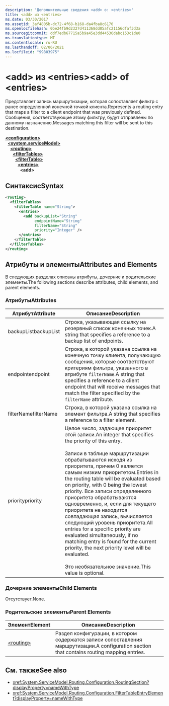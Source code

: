 ```yaml
---
description: 'Дополнительные сведения <add> о: <entries>'
title: <add> из <entries>
ms.date: 03/30/2017
ms.assetid: 3af4805b-dc72-4f68-b168-da4fba8c6170
ms.openlocfilehash: 0be24fb9d2327d411368dd05afc21156dfaf3d3a
ms.sourcegitcommit: ddf7edb67715a5b9a45e3dd44536dabc153c1de0
ms.translationtype: MT
ms.contentlocale: ru-RU
ms.lasthandoff: 02/06/2021
ms.locfileid: "99803975"
---
```

# <a name="add-of-entries"></a><span data-ttu-id="5ea10-103">\<add> из \<entries></span><span class="sxs-lookup"><span data-stu-id="5ea10-103">\<add> of \<entries></span></span>

<span data-ttu-id="5ea10-104">Представляет запись маршрутизации, которая сопоставляет фильтр с ранее определенной конечной точкой клиента.</span><span class="sxs-lookup"><span data-stu-id="5ea10-104">Represents a routing entry that maps a filter to a client endpoint that was previously defined.</span></span> <span data-ttu-id="5ea10-105">Сообщения, соответствующие этому фильтру, будут отправлены по данному назначению.</span><span class="sxs-lookup"><span data-stu-id="5ea10-105">Messages matching this filter will be sent to this destination.</span></span>  
  
[**\<configuration>**](../configuration-element.md)\
&nbsp;&nbsp;[**\<system.serviceModel>**](system-servicemodel.md)\
&nbsp;&nbsp;&nbsp;&nbsp;[**\<routing>**](routing.md)\
&nbsp;&nbsp;&nbsp;&nbsp;&nbsp;&nbsp;[**\<filterTables>**](filtertables.md)\
&nbsp;&nbsp;&nbsp;&nbsp;&nbsp;&nbsp;&nbsp;&nbsp;[**\<filterTable>**](filtertable.md)\
&nbsp;&nbsp;&nbsp;&nbsp;&nbsp;&nbsp;&nbsp;&nbsp;&nbsp;&nbsp;[**\<entries>**](entries.md)\
&nbsp;&nbsp;&nbsp;&nbsp;&nbsp;&nbsp;&nbsp;&nbsp;&nbsp;&nbsp;&nbsp;&nbsp;**\<add>**  
  
## <a name="syntax"></a><span data-ttu-id="5ea10-106">Синтаксис</span><span class="sxs-lookup"><span data-stu-id="5ea10-106">Syntax</span></span>  
  
```xml  
<routing>
  <filterTables>
    <filterTable name="String">
      <entries>
        <add backupList="String"
             endpointName="String"
             filterName="String"
             priority="Integer" />
      </entries>
    </filterTable>
  </filterTables>
</routing>
```  
  
## <a name="attributes-and-elements"></a><span data-ttu-id="5ea10-107">Атрибуты и элементы</span><span class="sxs-lookup"><span data-stu-id="5ea10-107">Attributes and Elements</span></span>  

 <span data-ttu-id="5ea10-108">В следующих разделах описаны атрибуты, дочерние и родительские элементы.</span><span class="sxs-lookup"><span data-stu-id="5ea10-108">The following sections describe attributes, child elements, and parent elements.</span></span>  
  
### <a name="attributes"></a><span data-ttu-id="5ea10-109">Атрибуты</span><span class="sxs-lookup"><span data-stu-id="5ea10-109">Attributes</span></span>  
  
|<span data-ttu-id="5ea10-110">Атрибут</span><span class="sxs-lookup"><span data-stu-id="5ea10-110">Attribute</span></span>|<span data-ttu-id="5ea10-111">Описание</span><span class="sxs-lookup"><span data-stu-id="5ea10-111">Description</span></span>|  
|---------------|-----------------|  
|<span data-ttu-id="5ea10-112">backupList</span><span class="sxs-lookup"><span data-stu-id="5ea10-112">backupList</span></span>|<span data-ttu-id="5ea10-113">Строка, указывающая ссылку на резервный список конечных точек.</span><span class="sxs-lookup"><span data-stu-id="5ea10-113">A string that specifies a reference to a backup list of endpoints.</span></span>|  
|<span data-ttu-id="5ea10-114">endpoint</span><span class="sxs-lookup"><span data-stu-id="5ea10-114">endpoint</span></span>|<span data-ttu-id="5ea10-115">Строка, в которой указана ссылка на конечную точку клиента, получающую сообщения, которые соответствуют критериям фильтра, указанного в атрибуте `filterName`.</span><span class="sxs-lookup"><span data-stu-id="5ea10-115">A string that specifies a reference to a client endpoint that will receive messages that match the filter specified by the `filterName` attribute.</span></span>|  
|<span data-ttu-id="5ea10-116">filterName</span><span class="sxs-lookup"><span data-stu-id="5ea10-116">filterName</span></span>|<span data-ttu-id="5ea10-117">Строка, в которой указана ссылка на элемент фильтра.</span><span class="sxs-lookup"><span data-stu-id="5ea10-117">A string that specifies a reference to a filter element.</span></span>|  
|<span data-ttu-id="5ea10-118">priority</span><span class="sxs-lookup"><span data-stu-id="5ea10-118">priority</span></span>|<span data-ttu-id="5ea10-119">Целое число, задающее приоритет этой записи.</span><span class="sxs-lookup"><span data-stu-id="5ea10-119">An integer that specifies the priority of this entry.</span></span><br /><br /> <span data-ttu-id="5ea10-120">Записи в таблице маршрутизации обрабатываются исходя из приоритета, причем 0 является самым низким приоритетом.</span><span class="sxs-lookup"><span data-stu-id="5ea10-120">Entries in the routing table will be evaluated based on priority, with 0 being the lowest priority.</span></span> <span data-ttu-id="5ea10-121">Все записи определенного приоритета обрабатываются одновременно, и, если для текущего приоритета не находится совпадающая запись, вычисляется следующий уровень приоритета.</span><span class="sxs-lookup"><span data-stu-id="5ea10-121">All entries for a specific priority are evaluated simultaneously, if no matching entry is found for the current priority, the next priority level will be evaluated.</span></span><br /><br /> <span data-ttu-id="5ea10-122">Это необязательное значение.</span><span class="sxs-lookup"><span data-stu-id="5ea10-122">This value is optional.</span></span>|  
  
### <a name="child-elements"></a><span data-ttu-id="5ea10-123">Дочерние элементы</span><span class="sxs-lookup"><span data-stu-id="5ea10-123">Child Elements</span></span>  

 <span data-ttu-id="5ea10-124">Отсутствует.</span><span class="sxs-lookup"><span data-stu-id="5ea10-124">None.</span></span>  
  
### <a name="parent-elements"></a><span data-ttu-id="5ea10-125">Родительские элементы</span><span class="sxs-lookup"><span data-stu-id="5ea10-125">Parent Elements</span></span>  
  
|<span data-ttu-id="5ea10-126">Элемент</span><span class="sxs-lookup"><span data-stu-id="5ea10-126">Element</span></span>|<span data-ttu-id="5ea10-127">Описание</span><span class="sxs-lookup"><span data-stu-id="5ea10-127">Description</span></span>|  
|-------------|-----------------|  
|[\<routing>](routing.md)|<span data-ttu-id="5ea10-128">Раздел конфигурации, в котором содержатся записи сопоставления маршрутизации.</span><span class="sxs-lookup"><span data-stu-id="5ea10-128">A configuration section that contains routing mapping entries.</span></span>|  
  
## <a name="see-also"></a><span data-ttu-id="5ea10-129">См. также</span><span class="sxs-lookup"><span data-stu-id="5ea10-129">See also</span></span>

- <xref:System.ServiceModel.Routing.Configuration.RoutingSection?displayProperty=nameWithType>
- <xref:System.ServiceModel.Routing.Configuration.FilterTableEntryElement?displayProperty=nameWithType>
